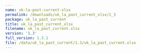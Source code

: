```yaml
---
name: uk-la-past-current-xlsx
permalink: /downloads/uk_la_past_current_xlsx/1_3
package: uk_la_past_current
title: uk_la_past_current_xlsx
filename: uk_la_past_current.xlsx
version: '1.3'
full_version: 1.3.1
file: /data/uk_la_past_current/1.3/uk_la_past_current.xlsx
---
```

